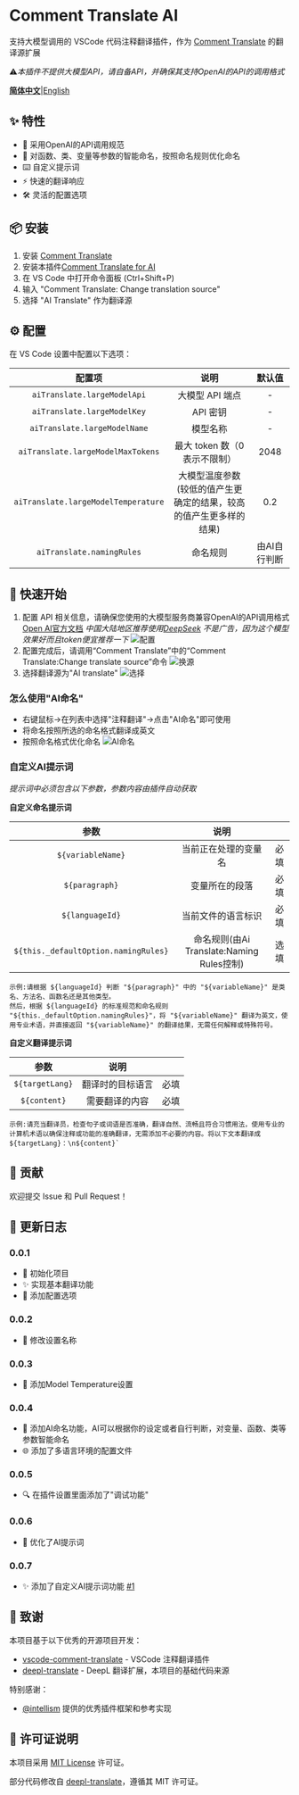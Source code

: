 # Comment Translate AI

支持大模型调用的 VSCode 代码注释翻译插件，作为 [Comment Translate](https://marketplace.visualstudio.com/items?itemName=intellsmi.comment-translate) 的翻译源扩展

⚠️*本插件不提供大模型API，请自备API，并确保其支持OpenAI的API的调用格式*

[**简体中文**](README.md)|[English](README_en.md)

## ✨ 特性

- 🤖 采用OpenAI的API调用规范
- 🎯 对函数、类、变量等参数的智能命名，按照命名规则优化命名
- ⌨️ 自定义提示词
- ⚡ 快速的翻译响应
- 🛠️ 灵活的配置选项

## 📦 安装

1. 安装 [Comment Translate](https://marketplace.visualstudio.com/items?itemName=intellsmi.comment-translate)
2. 安装本插件[Comment Translate for AI](https://marketplace.visualstudio.com/items?itemName=Cheng-MaoMao.ai-powered-comment-translate-extension&ssr=false#overview)
3. 在 VS Code 中打开命令面板 (Ctrl+Shift+P)
4. 输入 "Comment Translate: Change translation source"
5. 选择 "AI Translate" 作为翻译源

## ⚙️ 配置

在 VS Code 设置中配置以下选项：

|                配置项                |                                   说明                                   |    默认值    |
| :-----------------------------------: | :----------------------------------------------------------------------: | :----------: |
|     `aiTranslate.largeModelApi`     |                             大模型 API 端点                             |      -      |
|     `aiTranslate.largeModelKey`     |                                 API 密钥                                 |      -      |
|    `aiTranslate.largeModelName`    |                                 模型名称                                 |      -      |
|  `aiTranslate.largeModelMaxTokens`  |                       最大 token 数（0表示不限制）                       |     2048     |
| `aiTranslate.largeModelTemperature` | 大模型温度参数<br />(较低的值产生更确定的结果，较高的值产生更多样的结果) |     0.2     |
|      `aiTranslate.namingRules`      |                                 命名规则                                 | 由AI自行判断 |

## 🚀 快速开始

1. 配置 API 相关信息，请确保您使用的大模型服务商兼容OpenAI的API调用格式
   [Open AI官方文档](https://platform.openai.com/docs/api-reference/chat)
   *中国大陆地区推荐使用[DeepSeek](https://platform.deepseek.com/)
   不是广告，因为这个模型效果好而且token便宜推荐一下*
   ![配置](./image/setting.png)
2. 配置完成后，请调用“Comment Translate”中的“Comment Translate:Change translate source”命令
   ![换源](./image/change.png)
3. 选择翻译源为"AI translate"
   ![选择](./image/select.png)

### 怎么使用"AI命名"

* 右键鼠标→在列表中选择"注释翻译"→点击"AI命名"即可使用
* 将命名按照所选的命名格式翻译成英文
* 按照命名格式优化命名
  ![AI命名](./image/AI%20Naming.gif)

### 自定义AI提示词

*提示词中必须包含以下参数，参数内容由插件自动获取*

**自定义命名提示词**

|                  参数                  |                   说明                   |      |
| :------------------------------------: | :---------------------------------------: | ---- |
|          `${variableName}`          |           当前正在处理的变量名           | 必填 |
|            `${paragraph}`            |              变量所在的段落              | 必填 |
|           `${languageId}`           |            当前文件的语言标识            | 必填 |
| `${this._defaultOption.namingRules}` | 命名规则(由Ai Translate:Naming Rules控制) | 选填 |

```
示例:请根据 ${languageId} 判断 "${paragraph}" 中的 "${variableName}" 是类名、方法名、函数名还是其他类型。
然后，根据 ${languageId} 的标准规范和命名规则 "${this._defaultOption.namingRules}"，将 "${variableName}" 翻译为英文，使用专业术语，并直接返回 "${variableName}" 的翻译结果，无需任何解释或特殊符号。
```

**自定义翻译提示词**

|       参数       |       说明       |      |
| :---------------: | :--------------: | ---- |
| `${targetLang}` | 翻译时的目标语言 | 必填 |
|  `${content}`  |  需要翻译的内容  | 必填 |

```
示例:请充当翻译员，检查句子或词语是否准确，翻译自然、流畅且符合习惯用法，使用专业的计算机术语以确保注释或功能的准确翻译，无需添加不必要的内容。将以下文本翻译成${targetLang}：\n${content}`
```

## 🤝 贡献

欢迎提交 Issue 和 Pull Request！

## 📝 更新日志

### 0.0.1

- 🎉 初始化项目
- ✨ 实现基本翻译功能
- 🔧 添加配置选项

### 0.0.2

- 🔧 修改设置名称

### 0.0.3

- 🔧 添加Model Temperature设置

### 0.0.4

- 🤖 添加AI命名功能，AI可以根据你的设定或者自行判断，对变量、函数、类等参数智能命名
- 🌐 添加了多语言环境的配置文件

### 0.0.5

- 🔍 在插件设置里面添加了"调试功能"

### 0.0.6

- 🤖 优化了AI提示词

### 0.0.7

- ✨ 添加了自定义AI提示词功能 [#1](https://github.com/Cheng-MaoMao/comment-translate-ai/issues/1)

## 🙏 致谢

本项目基于以下优秀的开源项目开发：

- [vscode-comment-translate](https://github.com/intellism/vscode-comment-translate) - VSCode 注释翻译插件
- [deepl-translate](https://github.com/intellism/deepl-translate) - DeepL 翻译扩展，本项目的基础代码来源

特别感谢：

- [@intellism](https://github.com/intellism) 提供的优秀插件框架和参考实现

## 📄 许可证说明

本项目采用 [MIT License](LICENSE) 许可证。

部分代码修改自 [deepl-translate](https://github.com/intellism/deepl-translate)，遵循其 MIT 许可证。
